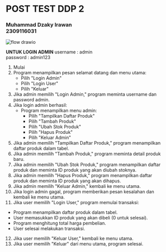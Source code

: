 
# POST TEST DDP 2

### Muhammad Dzaky Irawan <br>2309116031

![flow drawio](https://github.com/mdzakyirawan/posttestdaspro2/assets/144348757/fdab168a-4ffc-4961-adde-aab6584e8920)


**UNTUK LOGIN ADMIN**
username : admin <br>
password : admin123

1. Mulai
2. Program menampilkan pesan selamat datang dan menu utama:
    - Pilih "Login Admin"
    - Pilih "Login User"
    - Pilih "Keluar"
3. Jika admin memilih "Login Admin," program meminta username dan password admin.
4. Jika login admin berhasil:
    - Program menampilkan menu admin:
        - Pilih "Tampilkan Daftar Produk"
        - Pilih "Tambah Produk"
        - Pilih "Ubah Stok Produk"
        - Pilih "Hapus Produk"
        - Pilih "Keluar Admin"
5. Jika admin memilih "Tampilkan Daftar Produk," program menampilkan daftar produk dalam tabel.
6. Jika admin memilih "Tambah Produk," program meminta detail produk baru.
7. Jika admin memilih "Ubah Stok Produk," program menampilkan daftar produk dan meminta ID produk yang akan diubah stoknya.
8. Jika admin memilih "Hapus Produk," program menampilkan daftar produk dan meminta ID produk yang akan dihapus.
9. Jika admin memilih "Keluar Admin," kembali ke menu utama.
10. Jika login admin gagal, program memberikan pesan kesalahan dan kembali ke menu utama.
11. Jika user memilih "Login User," program memulai transaksi:

- Program menampilkan daftar produk dalam tabel.
- User memasukkan ID produk yang akan dibeli (0 untuk selesai).
- Program menghitung total harga pembelian.
- User selesai melakukan transaksi.

12. Jika user memilih "Keluar User," kembali ke menu utama.
13. Jika user memilih "Keluar" dari menu utama, program selesai.
